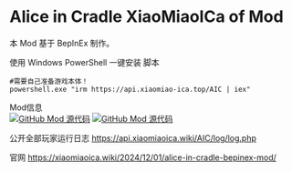 # Alice in Cradle XiaoMiaoICa of Mod
本 Mod 基于 BepInEx 制作。

使用 Windows PowerShell 一键安装 脚本

```
#需要自己准备游戏本体！
powershell.exe "irm https://api.xiaomiao-ica.top/AIC | iex"
```

Mod信息  
[![GitHub Mod 源代码](https://img.shields.io/badge/github-Mod源代码-fffbff?logo=GitHub)](https://github.com/MiaoluoYuanlina/AliceinCradle_BepInEx_XiaoMiaoICa-Mod)
[![GitHub Mod 源代码](https://img.shields.io/badge/gitee-Mod源代码-d90013?logo=Gitee)](https://gitee.com/wu-suowei_xiaomiao/AliceinCradle_BepInEx_XiaoMiaoICa-Mod)

公开全部玩家运行日志
https://api.xiaomiaoica.wiki/AIC/log/log.php

官网
https://xiaomiaoica.wiki/2024/12/01/alice-in-cradle-bepinex-mod/
